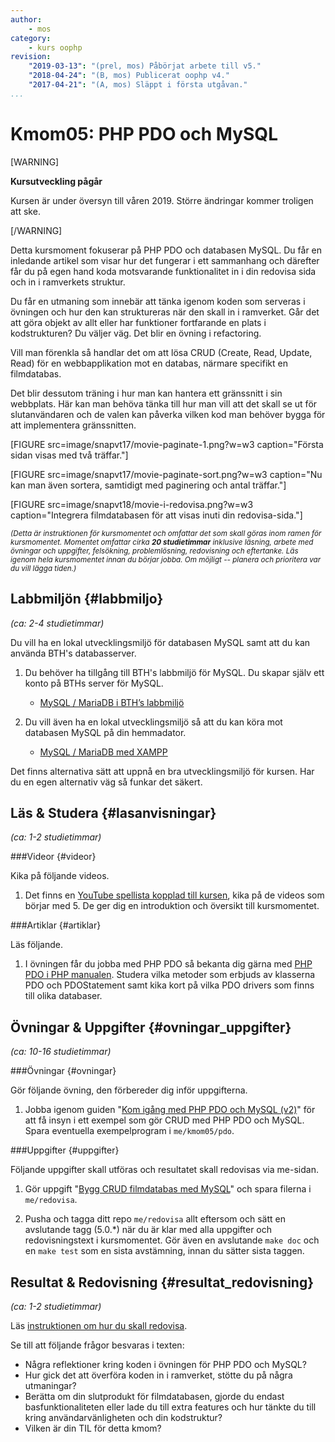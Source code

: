 ```yaml
---
author:
    - mos
category:
    - kurs oophp
revision:
    "2019-03-13": "(prel, mos) Påbörjat arbete till v5."
    "2018-04-24": "(B, mos) Publicerat oophp v4."
    "2017-04-21": "(A, mos) Släppt i första utgåvan."
...
```

Kmom05: PHP PDO och MySQL
==================================

[WARNING]

**Kursutveckling pågår**

Kursen är under översyn till våren 2019. Större ändringar kommer troligen att ske.

[/WARNING]

Detta kursmoment fokuserar på PHP PDO och databasen MySQL. Du får en inledande artikel som visar hur det fungerar i ett sammanhang och därefter får du på egen hand koda motsvarande funktionalitet in i din redovisa sida och in i ramverkets struktur.

Du får en utmaning som innebär att tänka igenom koden som serveras i övningen och hur den kan struktureras när den skall in i ramverket. Går det att göra objekt av allt eller har funktioner fortfarande en plats i kodstrukturen? Du väljer väg. Det blir en övning i refactoring.

Vill man förenkla så handlar det om att lösa CRUD (Create, Read, Update, Read) för en webbapplikation mot en databas, närmare specifikt en filmdatabas.

Det blir dessutom träning i hur man kan hantera ett gränssnitt i sin webbplats. Här kan man behöva tänka till hur man vill att det skall se ut för slutanvändaren och de valen kan påverka vilken kod man behöver bygga för att implementera gränssnitten.

<!-- more -->

[FIGURE src=image/snapvt17/movie-paginate-1.png?w=w3 caption="Första sidan visas med två träffar."]

[FIGURE src=image/snapvt17/movie-paginate-sort.png?w=w3 caption="Nu kan man även sortera, samtidigt med paginering och antal träffar."]

[FIGURE src=image/snapvt18/movie-i-redovisa.png?w=w3 caption="Integrera filmdatabasen för att visas inuti din redovisa-sida."]

<small><i>(Detta är instruktionen för kursmomentet och omfattar det som skall göras inom ramen för kursmomentet. Momentet omfattar cirka **20 studietimmar** inklusive läsning, arbete med övningar och uppgifter, felsökning, problemlösning, redovisning och eftertanke. Läs igenom hela kursmomentet innan du börjar jobba. Om möjligt -- planera och prioritera var du vill lägga tiden.)</i></small>


<!--sto p-->



Labbmiljön  {#labbmiljo}
---------------------------------

*(ca: 2-4 studietimmar)*

Du vill ha en lokal utvecklingsmiljö för databasen MySQL samt att du kan använda BTH's databasserver.

1. Du behöver ha tillgång till BTH's labbmiljö för MySQL. Du skapar själv ett konto på BTHs server för MySQL.
    * [MySQL / MariaDB i BTH’s labbmiljö](labbmiljo/mysql-bth-labbmiljo)

1. Du vill även ha en lokal utvecklingsmiljö så att du kan köra mot databasen MySQL på din hemmadator.
    * [MySQL / MariaDB med XAMPP](labbmiljo/mysql-med-xampp)

Det finns alternativa sätt att uppnå en bra utvecklingsmiljö för kursen. Har du en egen alternativ väg så funkar det säkert.



Läs & Studera  {#lasanvisningar}
---------------------------------

*(ca: 1-2 studietimmar)*



###Videor {#videor}

Kika på följande videos.

1. Det finns en [YouTube spellista kopplad till kursen](https://www.youtube.com/playlist?list=PLKtP9l5q3ce_jh6fAj1iwiJSj70DXA2Vn), kika på de videos som börjar med 5. De ger dig en introduktion och översikt till kursmomentet.



###Artiklar {#artiklar}

Läs följande.

1. I övningen får du jobba med PHP PDO så bekanta dig gärna med [PHP PDO i PHP manualen](http://php.net/manual/en/book.pdo.php). Studera vilka metoder som erbjuds av klasserna PDO och PDOStatement samt kika kort på vilka PDO drivers som finns till olika databaser. 



Övningar & Uppgifter  {#ovningar_uppgifter}
-------------------------------------------

*(ca: 10-16 studietimmar)*


###Övningar {#ovningar}

Gör följande övning, den förbereder dig inför uppgifterna.

1. Jobba igenom guiden "[Kom igång med PHP PDO och MySQL (v2)](kunskap/kom-igang-med-php-pdo-och-mysql-v2)" för att få insyn i ett exempel som gör CRUD med PHP PDO och MySQL. Spara eventuella exempelprogram i `me/kmom05/pdo`.

<!-- login? -->

<!--
Tips om projektet som en eshop?

Lägga till esc() till vyer.

Hur enhetstesta database-kod?
-->


###Uppgifter {#uppgifter}

Följande uppgifter skall utföras och resultatet skall redovisas via me-sidan.

1. Gör uppgift "[Bygg CRUD filmdatabas med MySQL](uppgift/bygg-crud-filmdatabas-med-mysql)" och spara filerna i `me/redovisa`.

1. Pusha och tagga ditt repo `me/redovisa` allt eftersom och sätt en avslutande tagg (5.0.\*) när du är klar med alla uppgifter och redovisningstext i kursmomentet. Gör även en avslutande `make doc` och en `make test` som en sista avstämning, innan du sätter sista taggen.



Resultat & Redovisning  {#resultat_redovisning}
-----------------------------------------------

*(ca: 1-2 studietimmar)*

Läs [instruktionen om hur du skall redovisa](./../redovisa).

Se till att följande frågor besvaras i texten:

* Några reflektioner kring koden i övningen för PHP PDO och MySQL?
* Hur gick det att överföra koden in i ramverket, stötte du på några utmaningar?
* Berätta om din slutprodukt för filmdatabasen, gjorde du endast basfunktionaliteten eller lade du till extra features och hur tänkte du till kring användarvänligheten och din kodstruktur?
* Vilken är din TIL för detta kmom?
